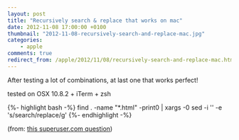 ```yaml
---
layout: post
title: "Recursively search & replace that works on mac"
date: 2012-11-08 17:00:00 +0100
thumbnail: "2012-11-08-recursively-search-and-replace-mac.jpg"
categories:
    - apple
comments: true
redirect_from: /apple/2012/11/08/recursively-search-and-replace-mac.html
---
```

After testing a lot of combinations, at last one that works perfect!

tested on OSX 10.8.2 + iTerm + zsh

{%- highlight bash -%}
find . -name "*.html" -print0 | xargs -0 sed -i '' -e 's/search/replace/g'
{%- endhighlight -%}

(from: [this superuser.com question](http://superuser.com/questions/428493/how-can-i-do-a-recursive-find-and-replace-from-the-command-line))
